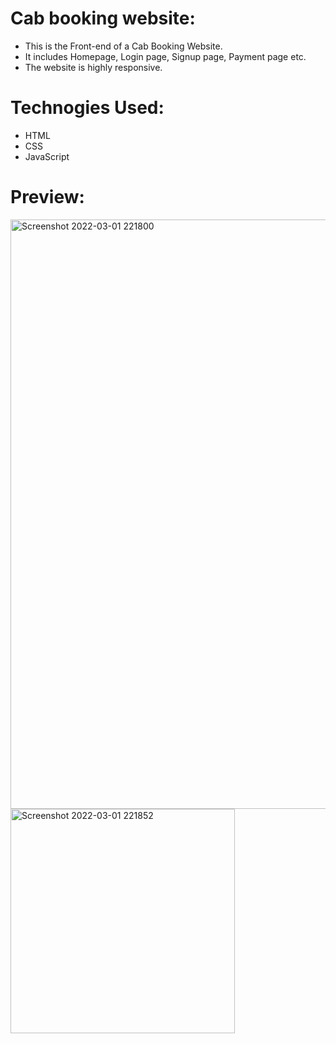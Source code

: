 # Cab booking website:
* This is the Front-end of a Cab Booking Website.<br />
* It includes Homepage, Login page, Signup page, Payment page etc.<br />
* The website is highly responsive.

# Technogies Used:
* HTML
* CSS
* JavaScript

# Preview:
<img width="943" alt="Screenshot 2022-03-01 221800" src="https://user-images.githubusercontent.com/100423588/156212439-b1b92085-99d6-4a0c-a36a-b4820b8fbb9e.png">
<img width="359" alt="Screenshot 2022-03-01 221852" src="https://user-images.githubusercontent.com/100423588/156212502-cc82d9c5-c956-47b2-b9a3-e5b8a5f4295b.png">



